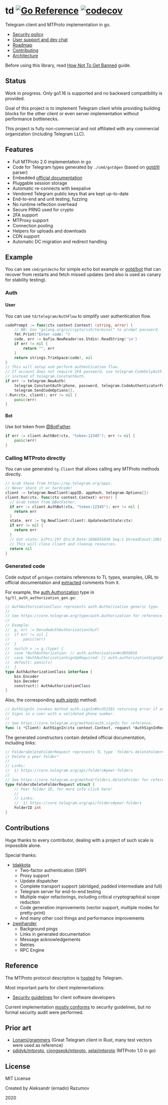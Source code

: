 # td [![Go Reference](https://pkg.go.dev/badge/github.com/gotd/td.svg)](https://pkg.go.dev/github.com/gotd/td/telegram) [![codecov](https://codecov.io/gh/gotd/td/branch/main/graph/badge.svg?token=shR5PXG7Ds)](https://codecov.io/gh/gotd/td)

Telegram client and MTProto implementation in go.

* [Security policy](.github/SECURITY.md)
* [User support and dev chat](.github/SUPPORT.md)
* [Roadmap](ROADMAP.md)
* [Contributing](CONTRIBUTING.md)
* [Architecture](ARCHITECTURE.md)

Before using this library, read [How Not To Get Banned](https://github.com/gotd/td/blob/main/.github/SUPPORT.md#how-not-to-get-banned) guide.

## Status

Work in progress. Only go1.16 is supported and no backward compatibility is provided.

Goal of this project is to implement Telegram client while
providing building blocks for the other client or even server
implementation without performance bottlenecks.

This project is fully non-commercial and not affiliated with any commercial organization
(including Telegram LLC).

## Features

* Full MTProto 2.0 implementation in go
* Code for Telegram types generated by `./cmd/gotdgen` (based on [gotd/tl](https://github.com/gotd/tl) parser)
* Embedded [official documentation](https://core.telegram.org/schema)
* Pluggable session storage
* Automatic re-connects with keepalive
* Vendored Telegram public keys that are kept up-to-date
* End-to-end and unit testing, fuzzing
* No runtime reflection overhead
* Secure PRNG used for crypto
* 2FA support
* MTProxy support
* Connection pooling
* Helpers for uploads and downloads
* CDN support
* Automatic DC migration and redirect handling

## Example

You can see `cmd/gotdecho` for simple echo bot example or [gotd/bot](https://github.com/gotd/bot) that can
recover from restarts and fetch missed updates (and also is used as canary for stability testing).

### Auth

#### User

You can use `td/telegram/AuthFlow` to simplify user authentication flow.

```go
codePrompt := func(ctx context.Context) (string, error) {
    // NB: Use "golang.org/x/crypto/ssh/terminal" to prompt password.
    fmt.Print("Enter code: ")
    code, err := bufio.NewReader(os.Stdin).ReadString('\n')
    if err != nil {
        return "", err
    }
    return strings.TrimSpace(code), nil
}
// This will setup and perform authentication flow.
// If account does not require 2FA password, use telegram.CodeOnlyAuth
// instead of telegram.ConstantAuth.
if err := telegram.NewAuth(
    telegram.ConstantAuth(phone, password, telegram.CodeAuthenticatorFunc(codePrompt)),
    telegram.SendCodeOptions{},
).Run(ctx, client); err != nil {
    panic(err)
}
```
#### Bot

Use bot token from [@BotFather](https://telegram.me/BotFather).

```go
if err := client.AuthBot(ctx, "token:12345"); err != nil {
    panic(err)
}
```

### Calling MTProto directly

You can use generated `tg.Client` that allows calling any MTProto methods
directly.

```go
// Grab these from https://my.telegram.org/apps.
// Never share it or hardcode!
client := telegram.NewClient(appID, appHash, telegram.Options{})
client.Run(ctx, func(ctx context.Context) error) {
  // Grab token from @BotFather.
  if err := client.AuthBot(ctx, "token:12345"); err != nil {
    return err
  }
  state, err := tg.NewClient(client).UpdatesGetState(ctx)
  if err != nil {
    return err
  }
  // Got state: &{Pts:197 Qts:0 Date:1606855030 Seq:1 UnreadCount:106}
  // This will close client and cleanup resources.
  return nil
}
```

### Generated code

Code output of `gotdgen` contains references to TL types, examples, URL to
official documentation and [extracted](https://github.com/gotd/getdoc) comments from it.

For example, the [auth.Authorization](https://core.telegram.org/type/auth.Authorization) type in `tg/tl_auth_authorization_gen.go`:

```go
// AuthAuthorizationClass represents auth.Authorization generic type.
//
// See https://core.telegram.org/type/auth.Authorization for reference.
//
// Example:
//  g, err := DecodeAuthAuthorization(buf)
//  if err != nil {
//      panic(err)
//  }
//  switch v := g.(type) {
//  case *AuthAuthorization: // auth.authorization#cd050916
//  case *AuthAuthorizationSignUpRequired: // auth.authorizationSignUpRequired#44747e9a
//  default: panic(v)
//  }
type AuthAuthorizationClass interface {
	bin.Encoder
	bin.Decoder
	construct() AuthAuthorizationClass
}
```
Also, the corresponding [auth.signIn](https://core.telegram.org/method/auth.signIn) method:
```go
// AuthSignIn invokes method auth.signIn#bcd51581 returning error if any.
// Signs in a user with a validated phone number.
//
// See https://core.telegram.org/method/auth.signIn for reference.
func (c *Client) AuthSignIn(ctx context.Context, request *AuthSignInRequest) (AuthAuthorizationClass, error) {}
```

The generated constructors contain detailed official documentation, including links:
```go
// FoldersDeleteFolderRequest represents TL type `folders.deleteFolder#1c295881`.
// Delete a peer folder¹
//
// Links:
//  1) https://core.telegram.org/api/folders#peer-folders
//
// See https://core.telegram.org/method/folders.deleteFolder for reference.
type FoldersDeleteFolderRequest struct {
    // Peer folder ID, for more info click here¹
    //
    // Links:
    //  1) https://core.telegram.org/api/folders#peer-folders
    FolderID int
}
```

## Contributions

Huge thanks to every contributor, dealing with a project of such scale is impossible alone.

Special thanks:
* [tdakkota](https://github.com/tdakkota)
    * Two-factor authentication (SRP)
    * Proxy support
    * Update dispatcher
    * Complete transport support (abridged, padded intermediate and full)
    * Telegram server for end-to-end testing
    * Multiple major refactorings, including critical cryptographical scope reduction
    * Code generation improvements (vector support, multiple modes for pretty-print)
    * And many other cool things and performance improvements
* [zweihander](https://github.com/zweihander)
    * Background pings
    * Links in generated documentation
    * Message acknowledgements
    * Retries
    * RPC Engine

## Reference

The MTProto protocol description is [hosted](https://core.telegram.org/mtproto#general-description) by Telegram.

Most important parts for client implementations:
* [Security guidelines](https://core.telegram.org/mtproto/security_guidelines) for client software developers

Current implementation [mostly conforms](https://github.com/gotd/td/issues/155) to security guidelines, but no
formal security audit were performed.

## Prior art

* [Lonami/grammers](https://github.com/Lonami/grammers) (Great Telegram client in Rust, many test vectors were used as reference)
* [sdidyk/mtproto](https://github.com/sdidyk/mtproto), [cjongseok/mtproto](https://github.com/cjongseok/mtproto), [xelaj/mtproto](https://github.com/xelaj/mtproto)  (MTProto 1.0 in go)

## License
MIT License

Created by Aleksandr (ernado) Razumov

2020
